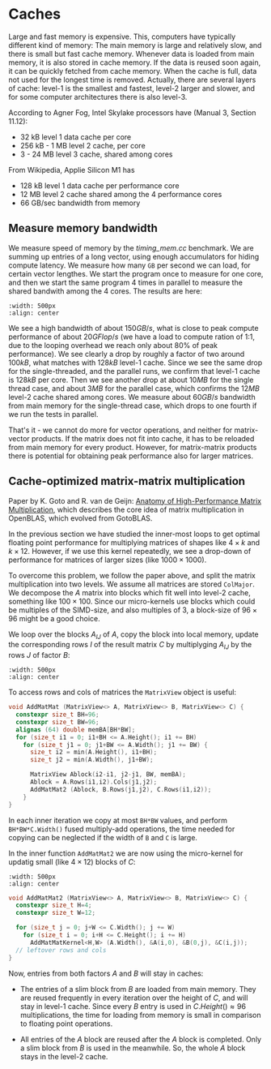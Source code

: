 # Caches 

Large and fast memory is expensive. This, computers have typically
different kind of memory: The main memory is large and relatively
slow, and there is small but fast cache memory. Whenever data is
loaded from main memory, it is also stored in cache memory. If the
data is reused soon again, it can be quickly fetched from cache
memory. When the cache is full, data not used for the longest time is removed.
Actually, there are several layers of cache: level-1 is the smallest and fastest, level-2 larger and slower,
and for some computer architectures there is also level-3.

According to Agner Fog, Intel Skylake processors have (Manual 3, Section 11.12):

* 32 kB level 1 data cache per core
* 256 kB - 1 MB level 2 cache, per core
* 3 - 24 MB level 3 cache, shared among cores


From Wikipedia, Applie Silicon M1 has

* 128 kB level 1 data cache per performance core
* 12 MB level 2 cache shared among the 4 performance cores
* 66 GB/sec bandwidth from memory



## Measure memory bandwidth

We measure speed of memory by the *timing_mem.cc* benchmark. We are summing up entries of a long vector,
using enough accumulators for hiding compute latency. We measure how many `GB` per second we can load,
for certain vector lengthes. We start the program once to measure for one core, and then we start the same program
4 times in parallel to measure the shared bandwith among the 4 cores. The results are here:

```{image} pictures/bandwidth.png
:width: 500px
:align: center
```

We see a high bandwidth of about $150 GB/s$, what is close to peak compute performance of about $20 GFlop/s$ (we have a load to compute ration of 1:1, due to the looping overhead we reach only about $80\%$ of peak performance). We see clearly a drop by roughly a
factor of two around $100 kB$, what matches with $128 kB$ level-1 cache. Since we see the same drop for the single-threaded, and the parallel runs, we confirm that level-1 cache is $128 kB$ per core. Then we see another drop at about $10 MB$ for the single thread case, and about $3MB$ for the parallel case, which confirms the $12 MB$ level-2 cache shared among cores. We measure about $60 GB/s$ bandwidth from main memory for the single-thread case, which drops to one fourth if we run the tests in parallel.



That's it - we cannot do more for vector operations, and neither for matrix-vector products. If the matrix does not fit into cache, it has to be reloaded from main memory for every product. However, for matrix-matrix products there is potential for obtaining peak performance also for larger matrices.

## Cache-optimized matrix-matrix multiplication

Paper by K. Goto and R. van de Geijn: [Anatomy of High-Performance Matrix Multiplication](https://www.cs.utexas.edu/users/flame/pubs/GotoTOMS_final.pdf), which describes the core idea of matrix multiplication in OpenBLAS, which evolved from GotoBLAS.


In the previous section we have studied the inner-most loops to get optimal floating point performance for multiplying matrices of shapes like $4 \times k$ and $k \times 12$. However, if we use this kernel repeatedly, we see a drop-down of performance for matrices of larger sizes (like $1000\times 1000$). 


To overcome this problem, we follow the paper above, and split the matrix multiplication into two levels.
We assume all matrices are stored `ColMajor`. We decompose the $A$ matrix into blocks which fit well into
level-2 cache, something like $100 \times 100$. Since our micro-kernels use blocks which could be multiples of the SIMD-size, and also multiples of $3$, a block-size of $96 \times 96$ might be a good choice.

We loop over the blocks $A_{IJ}$ of $A$, copy the block into local memory, update the corresponding rows $I$
of the result matrix $C$ by multiplyging $A_{IJ}$ by the rows $J$ of factor $B$:


```{image} pictures/matmat1.png
:width: 500px
:align: center
```

To access rows and cols of matrices the `MatrixView` object is useful:

```cpp
void AddMatMat (MatrixView<> A, MatrixView<> B, MatrixView<> C) {
  constexpr size_t BH=96;
  constexpr size_t BW=96;
  alignas (64) double memBA[BH*BW];
  for (size_t i1 = 0; i1+BH <= A.Height(); i1 += BH)
    for (size_t j1 = 0; j1+BW <= A.Width(); j1 += BW) {
      size_t i2 = min(A.Height(), i1+BH);
      size_t j2 = min(A.Width(), j1+BW);

      MatrixView Ablock(i2-i1, j2-j1, BW, memBA);
      Ablock = A.Rows(i1,i2).Cols(j1,j2);
      AddMatMat2 (Ablock, B.Rows(j1,j2), C.Rows(i1,i2));
    }
}
```
In each inner iteration we copy at most `BH*BW` values, and perform `BH*BW*C.Width()` fused multiply-add operations,
the time needed for copying can be neglected if the width of `B` and `C` is large.


In the inner function `AddMatMat2` we are now using the micro-kernel for updatig small (like $4 \times 12$) blocks of $C$:

```{image} pictures/matmat2.png
:width: 500px
:align: center
```


```cpp
void AddMatMat2 (MatrixView<> A, MatrixView<> B, MatrixView<> C) {
  constexpr size_t H=4;
  constexpr size_t W=12;

  for (size_t j = 0; j+W <= C.Width(); j += W) 
    for (size_t i = 0; i+H <= C.Height(); i += H)
      AddMatMatKernel<H,W> (A.Width(), &A(i,0), &B(0,j), &C(i,j));
  // leftover rows and cols
}
```

Now, entries from both factors $A$ and $B$ will stay in caches:

* The entries of a slim block from $B$ are loaded from main memory. They are reused frequently in every iteration
over the height of $C$, and will stay in level-1 cache. Since every $B$ entry is used in $C.Height() \approx 96$ multiplications, the time for loading from memory is small in comparison to floating point operations.

* All entries of the $A$ block are reused after the $A$ block is completed. Only a slim block from $B$ is used in the meanwhile. So, the whole $A$ block stays in the level-2 cache.



